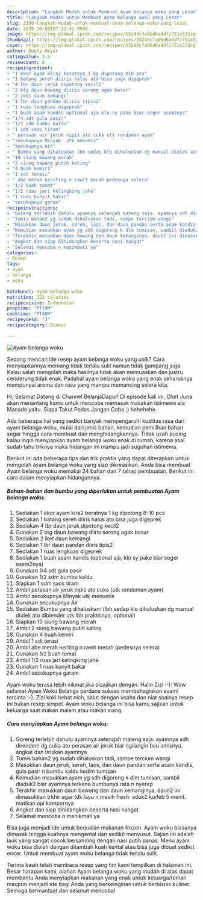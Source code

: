 ```yaml
---
description: "Langkah Mudah untuk Membuat Ayam belanga woku yang Lezat"
title: "Langkah Mudah untuk Membuat Ayam belanga woku yang Lezat"
slug: 3100-langkah-mudah-untuk-membuat-ayam-belanga-woku-yang-lezat
date: 2020-10-08T07:12:42.999Z
image: https://img-global.cpcdn.com/recipes/55249cfa06d6add7/751x532cq70/ayam-belanga-woku-foto-resep-utama.jpg
thumbnail: https://img-global.cpcdn.com/recipes/55249cfa06d6add7/751x532cq70/ayam-belanga-woku-foto-resep-utama.jpg
cover: https://img-global.cpcdn.com/recipes/55249cfa06d6add7/751x532cq70/ayam-belanga-woku-foto-resep-utama.jpg
author: Bobby Meyer
ratingvalue: 3.8
reviewcount: 8
recipeingredient:
- "1 ekor ayam kira2 beratnya 1 kg dipotong 810 pcs"
- "1 batang sereh diiris halus ato bisa juga digeprek"
- "4 lbr daun jeruk dipotong kecil2"
- "2 btg daun bawang diiris serong agak besar"
- "2 iket daun kemangi"
- "1 lbr daun pandan diiris tipis2"
- "1 ruas lengkuas digeprek"
- "1 buah asam kandis optional aja klo sy pake biar seger asem2nya"
- "1/4 sdt gula pasir"
- "1/2 sdm bumbu kaldu"
- "1 sdm saos tiram"
- " perasan air jeruk nipis ato cuka utk rendaman ayam"
- "secukupnya Minyak  utk menumis"
- "secukupnya Air"
- " Bumbu yang dihaluskan lbh sedap klo dihaluskan dg manual diulek ato diblender utk lbh praktisnya optional"
- "10 siung bawang merah"
- "2 siung bawang putih kating"
- "4 buah kemiri"
- "1 sdt terasi"
- " abe merah keriting n rawit merah pedesnya selera"
- "1/2 buah tomat"
- "1/2 ruas jari kelingking jahe"
- "1 ruas kunyit bakar"
- "secukupnya garam"
recipeinstructions:
- "Goreng terlebih dahulu ayamnya setengah mateng saja. ayamnya sdh direndem dg cuka ato perasan air jeruk biar ngilangin bau amisnya. angkat dan tiriskan ayamnya"
- "Tumis bahan2 yg sudah dihaluskan tadi, sampe tercium wangi"
- "Masukkan daun jeruk, sereh, laos, dan daun pandan serta asam kandis, gula pasir n bumbu kaldu kedlm tumisan"
- "Kemudian masukkan ayam yg sdh digoreng k dlm tumisan, sambil diaduk2 biar ayamnya terkena bumbunya rata n nyerep"
- "Terakhir masukkan daun bawang dan daun kemanginya. daun2 ini dimasukkan trkhir agar tdk layu n masih fresh. aduk2 kurleb 5 menit. matikan api kompornya"
- "Angkat dan siap dihidangkan beserta nasi hangat"
- "Selamat mencoba n menikmati ya"
categories:
- Resep
tags:
- ayam
- belanga
- woku

katakunci: ayam belanga woku 
nutrition: 122 calories
recipecuisine: Indonesian
preptime: "PT19M"
cooktime: "PT48M"
recipeyield: "3"
recipecategory: Dinner

---
```



![Ayam belanga woku](https://img-global.cpcdn.com/recipes/55249cfa06d6add7/751x532cq70/ayam-belanga-woku-foto-resep-utama.jpg)

Sedang mencari ide resep ayam belanga woku yang unik? Cara menyiapkannya memang tidak terlalu sulit namun tidak gampang juga. Kalau salah mengolah maka hasilnya tidak akan memuaskan dan justru cenderung tidak enak. Padahal ayam belanga woku yang enak seharusnya mempunyai aroma dan rasa yang mampu memancing selera kita.

Hi, Selamat Datang di Channel BelanjaDapur! Di episode kali ini, Chef Juna akan menantang kamu untuk mencoba memasak masakan istimewa ala Manado yaitu. Siapa Takut Pedas Jangan Coba ;) hehehehe.

Ada beberapa hal yang sedikit banyak mempengaruhi kualitas rasa dari ayam belanga woku, mulai dari jenis bahan, kemudian pemilihan bahan segar hingga cara membuat dan menghidangkannya. Tidak usah pusing kalau ingin menyiapkan ayam belanga woku enak di rumah, karena asal sudah tahu triknya maka hidangan ini mampu jadi suguhan istimewa.


Berikut ini ada beberapa tips dan trik praktis yang dapat diterapkan untuk mengolah ayam belanga woku yang siap dikreasikan. Anda bisa membuat Ayam belanga woku memakai 24 bahan dan 7 tahap pembuatan. Berikut ini cara dalam menyiapkan hidangannya.

<!--inarticleads1-->

##### Bahan-bahan dan bumbu yang diperlukan untuk pembuatan Ayam belanga woku:

1. Sediakan 1 ekor ayam kira2 beratnya 1 kg dipotong 8-10 pcs
1. Sediakan 1 batang sereh diiris halus ato bisa juga digeprek
1. Sediakan 4 lbr daun jeruk dipotong kecil2
1. Gunakan 2 btg daun bawang diiris serong agak besar
1. Sediakan 2 iket daun kemangi
1. Sediakan 1 lbr daun pandan diiris tipis2
1. Sediakan 1 ruas lengkuas digeprek
1. Sediakan 1 buah asam kandis (optional aja, klo sy pake biar seger asem2nya)
1. Gunakan 1/4 sdt gula pasir
1. Gunakan 1/2 sdm bumbu kaldu
1. Siapkan 1 sdm saos tiram
1. Ambil  perasan air jeruk nipis ato cuka (utk rendaman ayam)
1. Ambil secukupnya Minyak  utk menumis
1. Gunakan secukupnya Air
1. Sediakan  Bumbu yang dihaluskan: (lbh sedap klo dihaluskan dg manual diulek ato diblender utk lbh praktisnya, optional)
1. Siapkan 10 siung bawang merah
1. Ambil 2 siung bawang putih kating
1. Gunakan 4 buah kemiri
1. Ambil 1 sdt terasi
1. Ambil  abe merah keriting n rawit merah (pedesnya selera)
1. Gunakan 1/2 buah tomat
1. Ambil 1/2 ruas jari kelingking jahe
1. Gunakan 1 ruas kunyit bakar
1. Ambil secukupnya garam


Ayam woku terasa lebih nikmat jika disajikan dengan. Hallo Zizi :-): Wow selamat Ayam Woku Belanga perdana sukses membahagiakan suami tercinta :-). Zizi koki hebat nich, salut dengan usaha dan niat soalnya resep ini bukan resep simpel. Ayam woku belanga ini bisa kamu sajikan untuk keluarga saat makan malam atau makan siang. 

<!--inarticleads2-->

##### Cara menyiapkan Ayam belanga woku:

1. Goreng terlebih dahulu ayamnya setengah mateng saja. ayamnya sdh direndem dg cuka ato perasan air jeruk biar ngilangin bau amisnya. angkat dan tiriskan ayamnya
1. Tumis bahan2 yg sudah dihaluskan tadi, sampe tercium wangi
1. Masukkan daun jeruk, sereh, laos, dan daun pandan serta asam kandis, gula pasir n bumbu kaldu kedlm tumisan
1. Kemudian masukkan ayam yg sdh digoreng k dlm tumisan, sambil diaduk2 biar ayamnya terkena bumbunya rata n nyerep
1. Terakhir masukkan daun bawang dan daun kemanginya. daun2 ini dimasukkan trkhir agar tdk layu n masih fresh. aduk2 kurleb 5 menit. matikan api kompornya
1. Angkat dan siap dihidangkan beserta nasi hangat
1. Selamat mencoba n menikmati ya


Bisa juga menjadi ide untuk berjualan makanan frozen. Ayam woku biasanya dimasak hingga kuahnya mengental dan sedikit menyusut. Sajian ini adalah lauk yang sangat cocok bersanding dengan nasi putih panas. Menu ayam woku bisa diolah dengan ditambah kuah kental atau bisa juga dibuat sedikit encer. Untuk membuat ayam woku belanga tidak terlalu sulit. 

Terima kasih telah membaca resep yang tim kami tampilkan di halaman ini. Besar harapan kami, olahan Ayam belanga woku yang mudah di atas dapat membantu Anda menyiapkan makanan yang enak untuk keluarga/teman maupun menjadi ide bagi Anda yang berkeinginan untuk berbisnis kuliner. Semoga bermanfaat dan selamat mencoba!
